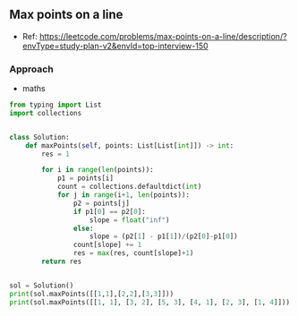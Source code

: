 
## Max points on a line
- Ref: https://leetcode.com/problems/max-points-on-a-line/description/?envType=study-plan-v2&envId=top-interview-150


### Approach
- maths

```py
from typing import List
import collections


class Solution:
    def maxPoints(self, points: List[List[int]]) -> int:
        res = 1

        for i in range(len(points)):
            p1 = points[i]
            count = collections.defaultdict(int)
            for j in range(i+1, len(points)):
                p2 = points[j]
                if p1[0] == p2[0]:
                    slope = float("inf")
                else:
                    slope = (p2[1] - p1[1])/(p2[0]-p1[0])
                count[slope] += 1
                res = max(res, count[slope]+1)
        return res


sol = Solution()
print(sol.maxPoints([[1,1],[2,2],[3,3]]))
print(sol.maxPoints([[1, 1], [3, 2], [5, 3], [4, 1], [2, 3], [1, 4]]))
```
